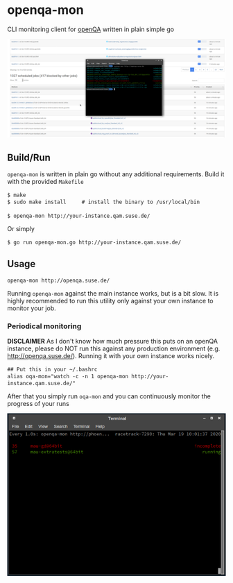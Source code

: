 # openqa-mon

CLI monitoring client for [openQA](https://open.qa) written in plain simple go

![Screenshot of openqa-mon in action](Screenshot.png)

## Build/Run

`openqa-mon` is written in plain go without any additional requirements. Build it with the provided `Makefile`

    $ make
    $ sudo make install     # install the binary to /usr/local/bin
    
    $ openqa-mon http://your-instance.qam.suse.de/

Or simply

    $ go run openqa-mon.go http://your-instance.qam.suse.de/

## Usage

    openqa-mon http://openqa.suse.de/

Running `openqa-mon` against the main instance works, but is a bit slow. It is highly recommended to run this utility only against your own instance to monitor your job.

### Periodical monitoring

**DISCLAIMER** As I don't know how much pressure this puts on an openQA instance, please do NOT run this against any production environment (e.g. http://openqa.suse.de/). Running it with your own instance works nicely.

    ## Put this in your ~/.bashrc
    alias oqa-mon="watch -c -n 1 openqa-mon http://your-instance.qam.suse.de/"

After that you simply run `oqa-mon` and you can continuously monitor the progress of your runs

![oqa (bash alias) in action](oqa.png) 